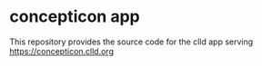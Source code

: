 # concepticon app

This repository provides the source code for the clld app serving https://concepticon.clld.org
